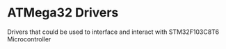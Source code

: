 # ATMega32 Drivers
Drivers that could be used to interface and interact with STM32F103C8T6 Microcontroller
